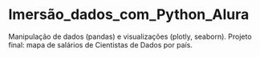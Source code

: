 # Imersão_dados_com_Python_Alura
Manipulação de dados (pandas) e visualizações (plotly, seaborn). 
Projeto final: mapa de salários de Cientistas de Dados por país. 
